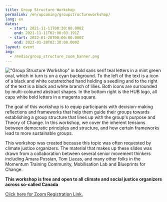 ```yaml
---
title: Group Structure Workshop
permalink: /en/upcoming/groupstructureworkshop/
lang: en
dates:
  - start: 2021-11-11T00:30:00.000Z
    end: 2021-11-11T02:00:03.191Z
  - start: 2022-01-28T00:00:00.000Z
    end: 2022-01-28T02:30:00.000Z
layout: event
img:
  - /media/group_structure_zoom_banner.png
---
```

<!--StartFragment-->

!["Group Structure Workshop" in bold sans serif teal letters in a mint green oval, which in turn is on a cyan background. To the left of the text is a icon of a black and white outstretched hand holding a seedling and to the right of the text is a black and white branch of lilies. Both icons are surrounded by multi-coloured abstract shapes. In the bottom right is the HUB logo, all caps white bold letters in a magenta square.](/media/group_structure_zoom_banner.png)

The goal of this workshop is to equip participants with decision-making reflections and frameworks that help them guide their groups towards establishing a group structure that lines up with the group's purpose and Theory of Change. In this workshop, we cover the inherent tensions between democratic principles and structure, and how certain frameworks lead to more sustainable groups.

This workshop was created because this topic was often requested by climate justice organizers. The material that makes up these slides was drawn from a collaboration between several senior movement thinkers including Amara Possian, Tom Liacas, and many other folks in the Momentum Training Community, Mobilisation Lab and Blueprints for Change.

**This workshop is free and open to all climate and social justice organizers across so-called Canada**

[Click here for Zoom Registration Link.](https://us02web.zoom.us/meeting/register/tZ0oduGuqjovG9wD9uvuYKMzkzixBPlePfuX)

[](https://us02web.zoom.us/meeting/register/tZ0oduGuqjovG9wD9uvuYKMzkzixBPlePfuX)[](https://us02web.zoom.us/meeting/register/tZMofuyvqjsoEtdFaMJ6cdJ8ZOdbJBNL1-LH)<!--EndFragment-->